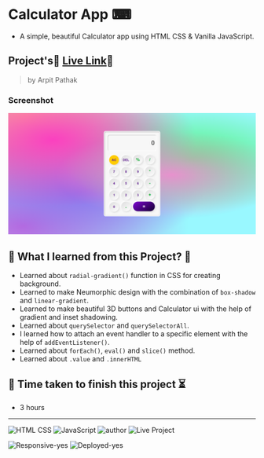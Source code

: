 # Calculator App ⌨

- A simple, beautiful Calculator app using HTML CSS & Vanilla JavaScript.

## Project's🚀 [Live Link](https://arpit-calculator.netlify.app/)🔗


>by Arpit Pathak

### Screenshot

![project screenshot](./Screenshots/calculatorbyarpit.png)

## 📌 What I learned from this Project? 📝

- Learned about `radial-gradient()` function in CSS for creating background.
- Learned to make Neumorphic design with the combination of `box-shadow` and `linear-gradient`.
- Learned to make beautiful 3D buttons and Calculator ui with the help of gradient and inset shadowing.
- Learned about `querySelector` and `querySelectorAll`.
- I learned how to attach an event handler to a specific element with the help of `addEventListener()`.
- Learned about  `forEach()`, `eval()` and `slice()` method.
- Learned about `.value` and `.innerHTML`

## 📌 Time taken to finish this project ⏳
- 3 hours
---
![HTML CSS](https://img.shields.io/badge/HTML-CSS-orange) 
![JavaScript](https://img.shields.io/badge/JavaScript-yellow)
![author](https://img.shields.io/badge/Author-Arpit--Pathak-blue)
![Live Project](https://img.shields.io/badge/Live--Project-19-green)

![Responsive-yes](https://img.shields.io/badge/Responsive-yes-ecff19)
![Deployed-yes](https://img.shields.io/badge/Deployed-yes-38B2AC)